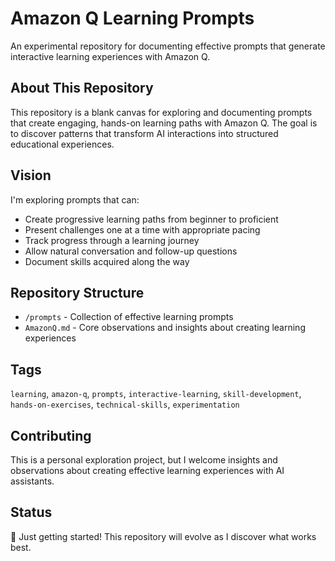 # Amazon Q Learning Prompts

An experimental repository for documenting effective prompts that generate interactive learning experiences with Amazon Q.

## About This Repository

This repository is a blank canvas for exploring and documenting prompts that create engaging, hands-on learning paths with Amazon Q. The goal is to discover patterns that transform AI interactions into structured educational experiences.

## Vision

I'm exploring prompts that can:

- Create progressive learning paths from beginner to proficient
- Present challenges one at a time with appropriate pacing
- Track progress through a learning journey
- Allow natural conversation and follow-up questions
- Document skills acquired along the way

## Repository Structure

- `/prompts` - Collection of effective learning prompts
- `AmazonQ.md` - Core observations and insights about creating learning experiences

## Tags

`learning`, `amazon-q`, `prompts`, `interactive-learning`, `skill-development`, `hands-on-exercises`, `technical-skills`, `experimentation`

## Contributing

This is a personal exploration project, but I welcome insights and observations about creating effective learning experiences with AI assistants.

## Status

🌱 Just getting started! This repository will evolve as I discover what works best.
